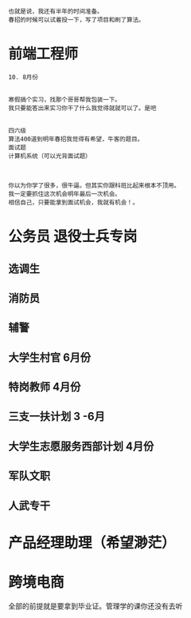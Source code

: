 ```
也就是说，我还有半年的时间准备。
春招的时候可以试着投一下，写了项目和刷了算法。

```





# 前端工程师

```
10. 8月份


寒假搞个实习，找那个哥哥帮我包装一下。
我只要能答出来实习你干了什么我觉得就就可以了。是吧


四六级
算法400道到明年春招我觉得有希望，牛客的题目。
面试题
计算机系统（可以光背面试题）



你以为你学了很多，很牛逼。但其实你跟科班比起来根本不顶用。
我一定要抓住这次机会明年最后一次机会。
相信自己，只要能拿到面试机会，我就有机会！。
```

# 公务员 退役士兵专岗

## 选调生

## 消防员

## 辅警

## 大学生村官 6月份

## 特岗教师 4月份

## 三支一扶计划 3 -6月

## 大学生志愿服务西部计划 4月份

## 军队文职

## 人武专干



# 产品经理助理（希望渺茫）



# 跨境电商









全部的前提就是要拿到毕业证。管理学的课你还没有去听